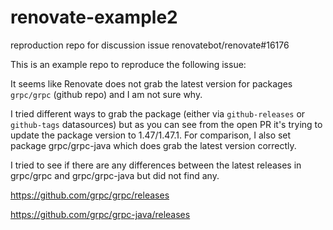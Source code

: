 # renovate-example2

reproduction repo for discussion issue renovatebot/renovate#16176

This is an example repo to reproduce the following issue:

It seems like Renovate does not grab the latest version for packages `grpc/grpc` (github repo) and I am not sure why.

I tried different ways to grab the package (either via `github-releases` or `github-tags` datasources) but as you can see from the open PR
it's trying to update the package version to 1.47/1.47.1.
For comparison, I also set package grpc/grpc-java which does grab the latest version correctly.

I tried to see if there are any differences between the latest releases in grpc/grpc and grpc/grpc-java but did not find any.

https://github.com/grpc/grpc/releases

https://github.com/grpc/grpc-java/releases
